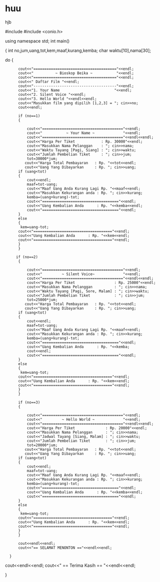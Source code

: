 # huu
hjb


#include <iostream>
#include <conio.h>

using namespace std;
int main()

{
    int no,jum,uang,tot,kem,maaf,kurang,kemba;
    char waktu[10],nama[30];

   do {
          
          cout<<"======================================"<<endl;
          cout<<"          ~ Bioskop Beika ~           "<<endl;
          cout<<"======================================"<<endl;
          cout<<" Daftar Film "<<endl;
          cout<<"--------------------------------------"<<endl;
          cout<<"1. Your Name                         "<<endl;
          cout<<"2. Silent Voice "<<endl;
          cout<<"3. Hello World "<<endl<<endl;
          cout<<"Masukkan film yang dipilih [1,2,3] = "; cin>>no;
          cout<<endl;

          if (no==1)
          {
             
              cout<<"====================================="<<endl;
              cout<<"           ~ Your Name ~             "<<endl;
              cout<<"====================================="<<endl<<endl;
              cout<<"Harga Per Tiket            : Rp. 30000"<<endl;
              cout<<"Masukkan Nama Pelanggan    : "; cin>>nama;
              cout<<"Waktu Tayang [Pagi, Siang] : "; cin>>waktu;
              cout<<"Jumlah Pembelian Tiket     : "; cin>>jum;
              tot=30000*jum;
             cout<<"Harga Total Pembayaran   : Rp. "<<tot<<endl;
             cout<<"Uang Yang Dibayarkan     : Rp. "; cin>>uang;
          if (uang<tot)
          {
              cout<<endl;
              maaf=tot-uang;
              cout<<"Maaf Uang Anda Kurang Lagi Rp. "<<maaf<<endl;
              cout<<"Masukkan Kekurangan anda : Rp. "; cin>>kurang;
              kemba=(uang+kurang)-tot;
              cout<<"==================================="<<endl;
              cout<<"Uang Kembalian Anda      : Rp. "<<kemba<<endl;
              cout<<"==================================="<<endl;
          }
          else
          {
           kem=uang-tot;
          cout<<"===================================="<<endl;
          cout<<"Uang Kembalian Anda      : Rp. "<<kem<<endl;
          cout<<"===================================="<<endl;
          }
          }

         if (no==2)
          {
              
              cout<<"====================================="<<endl;
              cout<<"         ~ Silent Voice~             "<<endl;
              cout<<"====================================="<<endl<<endl;
              cout<<"Harga Per Tiket                  : Rp. 25000"<<endl;
              cout<<"Masukkan Nama Pelanggan          : "; cin>>nama;
              cout<<"Waktu Tayang [Pagi, Sore, Malam] : "; cin>>waktu;
              cout<<"Jumlah Pembelian Tiket           : "; cin>>jum;
              tot=25000*jum;
             cout<<"Harga Total Pembayaran   : Rp. "<<tot<<endl;
             cout<<"Uang Yang Dibayarkan     : Rp. "; cin>>uang;
          if (uang<tot)
          {
              cout<<endl;
              maaf=tot-uang;
              cout<<"Maaf Uang Anda Kurang Lagi Rp. "<<maaf<<endl;
              cout<<"Masukkan Kekurangan anda : Rp. "; cin>>kurang;
              kemba=(uang+kurang)-tot;
              cout<<"==================================="<<endl;
              cout<<"Uang Kembalian Anda      : Rp. "<<kemba;
              cout<<endl;
              cout<<"==================================="<<endl;
          }
          else
          {
           kem=uang-tot;
          cout<<"===================================="<<endl;
          cout<<"Uang Kembalian Anda      : Rp. "<<kem<<endl;
          cout<<"===================================="<<endl;
          }
          }
          
          if (no==3)
          {
             
              cout<<"====================================="<<endl;
              cout<<"         ~ Hello World ~             "<<endl;
              cout<<"====================================="<<endl<<endl;
              cout<<"Harga Per Tiket              : Rp. 20000"<<endl;
              cout<<"Masukkan Nama Pelanggan      : "; cin>>nama;
              cout<<"Jadwal Tayang [Siang, Malam] : "; cin>>waktu;
              cout<<"Jumlah Pembelian Tiket       : "; cin>>jum;
              tot=20000*jum;
             cout<<"Harga Total Pembayaran   : Rp. "<<tot<<endl;
             cout<<"Uang Yang Dibayarkan     : Rp. "; cin>>uang;
          if (uang<tot)
          {
              cout<<endl;
              maaf=tot-uang;
              cout<<"Maaf Uang Anda Kurang Lagi Rp. "<<maaf<<endl;
              cout<<"Masukkan Kekurangan anda : Rp. "; cin>>kurang;
              kemba=(uang+kurang)-tot;
              cout<<"==================================="<<endl;
              cout<<"Uang Kembalian Anda      : Rp. "<<kemba<<endl;
              cout<<"==================================="<<endl;
          }
          else
          {
           kem=uang-tot;
          cout<<"===================================="<<endl;
          cout<<"Uang Kembalian Anda      : Rp. "<<kem<<endl;
          cout<<"===================================="<<endl;
          }
          }

          cout<<endl<<endl;
          cout<<"== SELAMAT MENONTON =="<<endl<<endl;

      }

   
   cout<<endl<<endl;
   cout<<" == Terima Kasih == "<<endl<<endl;

}
